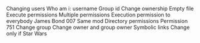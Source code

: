 Changing users
Who am i: username
Group id
Change ownership
Empty file
Execute permissions
Multiple permissions
Execution permission to everybody
James Bond 007
Same mod
Directory permissions
Permission 751
Change group
Change owner and group owner
Symbolic links
Change only if
Star Wars
